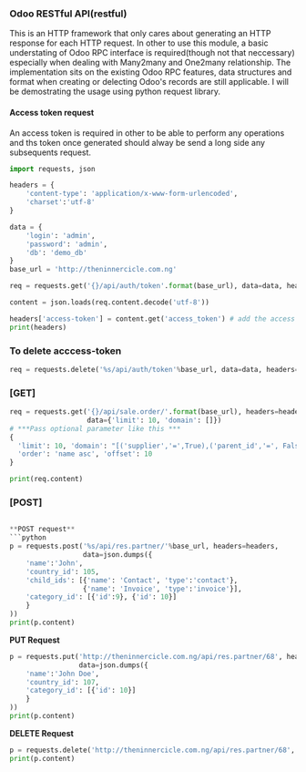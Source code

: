 ### Odoo RESTful API(restful)

This is an HTTP framework that only cares about generating an HTTP response for each
HTTP request. In other to use this module, a basic understating of Odoo RPC interface is
required(though not that neccessary) especially when dealing with Many2many and One2many
relationship. The implementation sits on the existing Odoo RPC features, data structures
and format when creating or delecting Odoo's records are still applicable. I will be
demostrating the usage using python request library.

#### Access token request

An access token is required in other to be able to perform any operations and ths token
once generated should alway be send a long side any subsequents request.

```python
import requests, json

headers = {
    'content-type': 'application/x-www-form-urlencoded',
    'charset':'utf-8'
}

data = {
    'login': 'admin',
    'password': 'admin',
    'db': 'demo_db'
}
base_url = 'http://theninnercicle.com.ng'

req = requests.get('{}/api/auth/token'.format(base_url), data=data, headers=headers)

content = json.loads(req.content.decode('utf-8'))

headers['access-token'] = content.get('access_token') # add the access token to the header
print(headers)
```

### To delete acccess-token

```python
req = requests.delete('%s/api/auth/token'%base_url, data=data, headers=headers)
```

### [GET]

```python
req = requests.get('{}/api/sale.order/'.format(base_url), headers=headers,
                   data={'limit': 10, 'domain': []})
# ***Pass optional parameter like this ***
{
  'limit': 10, 'domain': "[('supplier','=',True),('parent_id','=', False)]",
  'order': 'name asc', 'offset': 10
}

print(req.content)

```

### [POST]

````python

**POST request**
```python
p = requests.post('%s/api/res.partner/'%base_url, headers=headers,
                  data=json.dumps({
    'name':'John',
    'country_id': 105,
    'child_ids': [{'name': 'Contact', 'type':'contact'},
                  {'name': 'Invoice', 'type':'invoice'}],
    'category_id': [{'id':9}, {'id': 10}]
    }
))
print(p.content)
````

**PUT Request**

```python
p = requests.put('http://theninnercicle.com.ng/api/res.partner/68', headers=headers,
                 data=json.dumps({
    'name':'John Doe',
    'country_id': 107,
    'category_id': [{'id': 10}]
    }
))
print(p.content)
```

**DELETE Request**

```python
p = requests.delete('http://theninnercicle.com.ng/api/res.partner/68', headers=headers)
print(p.content)
```
